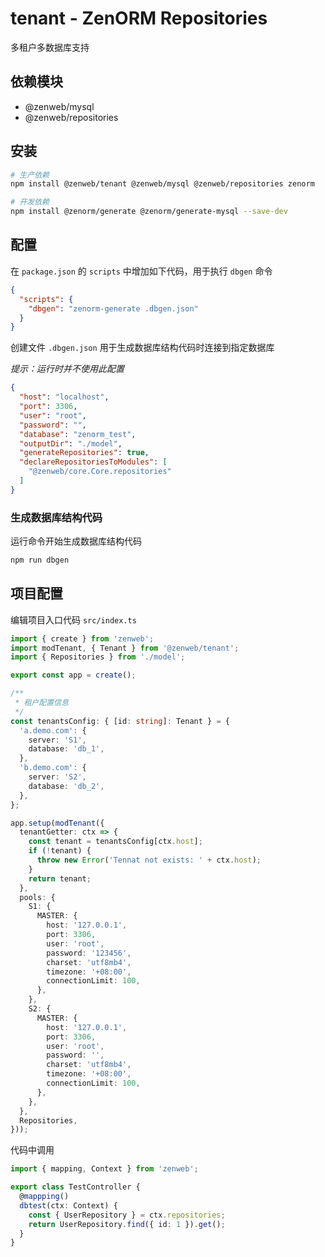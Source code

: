 # tenant - ZenORM Repositories

多租户多数据库支持

## 依赖模块

- @zenweb/mysql
- @zenweb/repositories

## 安装

```bash
# 生产依赖
npm install @zenweb/tenant @zenweb/mysql @zenweb/repositories zenorm

# 开发依赖
npm install @zenorm/generate @zenorm/generate-mysql --save-dev
```

## 配置

在 `package.json` 的 `scripts` 中增加如下代码，用于执行 `dbgen` 命令

```json title="package.json"
{
  "scripts": {
    "dbgen": "zenorm-generate .dbgen.json"
  }
}
```

创建文件 `.dbgen.json` 用于生成数据库结构代码时连接到指定数据库

*提示：运行时并不使用此配置*

```json title=".dbgen.json"
{
  "host": "localhost",
  "port": 3306,
  "user": "root",
  "password": "",
  "database": "zenorm_test",
  "outputDir": "./model",
  "generateRepositories": true,
  "declareRepositoriesToModules": [
    "@zenweb/core.Core.repositories"
  ]
}
```

### 生成数据库结构代码

运行命令开始生成数据库结构代码
```bash
npm run dbgen
```

## 项目配置

编辑项目入口代码 `src/index.ts`

```ts title="src/index.ts"
import { create } from 'zenweb';
import modTenant, { Tenant } from '@zenweb/tenant';
import { Repositories } from './model';

export const app = create();

/**
 * 租户配置信息
 */
const tenantsConfig: { [id: string]: Tenant } = {
  'a.demo.com': {
    server: 'S1',
    database: 'db_1',
  },
  'b.demo.com': {
    server: 'S2',
    database: 'db_2',
  },
};

app.setup(modTenant({
  tenantGetter: ctx => {
    const tenant = tenantsConfig[ctx.host];
    if (!tenant) {
      throw new Error('Tennat not exists: ' + ctx.host);
    }
    return tenant;
  },
  pools: {
    S1: {
      MASTER: {
        host: '127.0.0.1',
        port: 3306,
        user: 'root',
        password: '123456',
        charset: 'utf8mb4',
        timezone: '+08:00',
        connectionLimit: 100,
      },
    },
    S2: {
      MASTER: {
        host: '127.0.0.1',
        port: 3306,
        user: 'root',
        password: '',
        charset: 'utf8mb4',
        timezone: '+08:00',
        connectionLimit: 100,
      },
    },
  },
  Repositories,
}));
```

代码中调用

```ts title="src/controller/test.ts"
import { mapping, Context } from 'zenweb';

export class TestController {
  @mappping()
  dbtest(ctx: Context) {
    const { UserRepository } = ctx.repositories;
    return UserRepository.find({ id: 1 }).get();
  }
}
```
